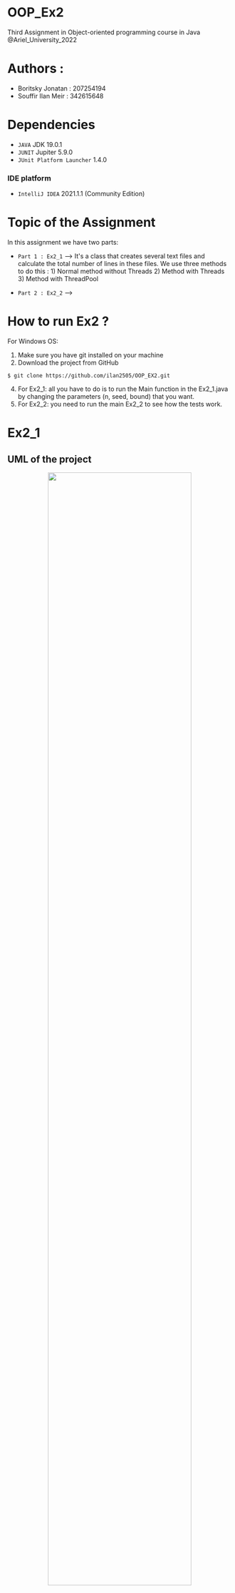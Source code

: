 # OOP_Ex2
Third Assignment in Object-oriented programming course in Java @Ariel_University_2022

# Authors :
* Boritsky Jonatan : 207254194
* Souffir Ilan Meir : 342615648

# Dependencies

* ``JAVA`` JDK 19.0.1
* ``JUNIT`` Jupiter 5.9.0
* ``JUnit Platform Launcher`` 1.4.0

### IDE platform
* ``IntelliJ IDEA`` 2021.1.1 (Community Edition)

# Topic of the Assignment 
In this assignment we have two parts:
* ```Part 1 : Ex2_1``` -->  It's a class that creates several text files and calculate the total number of lines in these files. We use three methods to do this : 1) Normal method without Threads  2) Method with Threads  3) Method with ThreadPool 

* ```Part 2 : Ex2_2``` -->

# How to run Ex2 ?
For Windows OS:  
1. Make sure you have git installed on your machine
2. Download the project from GitHub
```
$ git clone https://github.com/ilan2505/OOP_EX2.git
```
4. For Ex2_1: all you have to do is to run the Main function in the Ex2_1.java by changing the parameters (n, seed, bound) that you want.
5. For Ex2_2: you need to run the main Ex2_2 to see how the tests work.

# Ex2_1 
## UML of the project 
<p align="center">
  <img align="center" width=80% src = "https://user-images.githubusercontent.com/55143087/210436830-59020281-6a61-4902-8bca-98aa585104f9.png"/>
</p>

## Ex2_1 contains 4 classes :
### Ex2_1.java
This class creates several text files and calculate the total number of lines in these files with methods using nothing, threads and threadPool.<br>
Explanation of each methods :
* createTextFiles(int n, int seed, int bound) --> This method creates n text files on disk and returns an array of the file names. In each line we write a sentence : "Hello World".
* getNumOfLines(String[] fileNames) --> Gives the total number of lines in these files. This method doesn't use any thread.
* getNumOfLinesThreads(String[] fileNames) --> Gives the total number of lines in these files using Threads.
* getNumOfLinesThreadPool(String[] fileNames) --> Gives the total number of lines in these files using ThreadPool.

### functions.java
This class contains helps functions that we use in our Ex2_1.java class.<br>
Explanation of each methods :
* count_lines(String file_name) --> Opens a file and counts the lines inside the file.
* create_files(int num_file) --> Creates a new file with the name "file_X".
* write_files(String file_name, int num_lines) --> Writes "Hello World" in each line of the file.

### FileLineCounter.java
This class extends Thread that we need to use threads in our function number 3 "getNumOfLinesThreads(String[] fileNames)". <br>
Objects of this class :
* fileName --> Name of the file.
* numOfLines --> Number of lines.<br><br>
Explanation of each methods :
* FileLineCounter(String fileName) --> Constructor.
* run() --> Run method for the third function with threads.
* getNumOfLines() --> Gives the num of lines into threads.

### FileLineCounterCallable.java
This class is an implement of Callable that we need to use ThreadPool in our function number 4 "getNumOfLinesThreadPool(String[] fileNames)".<br>
Objects of this class :
* fileName --> Name of the file.
* numOfLines --> Number of lines.<br><br>
Explanation of each methods :
* FileLineCounterCallable(String fileName) --> Constructor.
* call() --> Call method for the forth function with ThreadPool.

## Results for our 3 functions 
### For n=100, seed=42, bound=999 :
```
[Normal Example]
Number of lines : 54096
Time : 93 ms

[Example using Threads]
Number of lines : 54096
Time : 80 ms

[Example using Threads Pool]
Number of lines : 54096
Time : 78 ms
```
### For n=1 000, seed=42, bound=9 999 :
```
[Normal Example]
Number of lines : 4945060
Time : 1157 ms

[Example using Threads]
Number of lines : 4945060
Time : 621 ms

[Example using Threads Pool]
Number of lines : 4945060
Time : 591 ms
```
### For n=1 000, seed=42, bound=99 999 :
```
[Normal Example]
Number of lines : 49029445
Time : 3674 ms

[Example using Threads]
Number of lines : 49029445
Time : 1892 ms

[Example using Threads Pool]
Number of lines : 49029445
Time : 1818 ms
```
### For n=10 000, seed=42, bound=99 999 :
```
[Normal Example]
Number of lines : 498839180
Time : 49523 ms

[Example using Threads]
Number of lines : 498839180
Time : 24363 ms

[Example using Threads Pool]
Number of lines : 498839180
Time : 23994 ms
```
### Explanation of the results we saw before :
We can conclude two important things: 
* the first is that the first method without using thread or thread pool is much slower than the other two methods. 
* the second is that for the other two methods (thread and threadPool) they are roughly equal with a slight advantage for threadPool which is a tiny bit faster. <br><br>

The reason is simple, it's just that thread and threadPool methods can perform several tasks at the same time unlike the first method which does one by one.
We can also see that the more files we have with more and more lines, the more the 3 methods will take longer to give the total number of lines in all the files. Conclusion always use Thread or ThreadPool depending on what you need to do in parallel !






# Ex2_2 

## UML of the project 
<p align="center">
  <img align="center" width=80% src = "https://user-images.githubusercontent.com/55143087/211622709-24cfe4b2-bd31-4c6b-a877-756f06694672.png"/>
</p>

## Ex2_2 contains 6 classes :
### CustomExecutor.java
### Ex2_2.java
### FutureTaskAdapter.java
### FutureTaskComparator.java
### Task.java
### TaskType.java

##  Description of the design and development considerations and provide techniques/patterns that we employed :

## Difficulties we have encountered and how we handled them :

## how the proposed design contributed to enhance the flexibility, performance, and maintainability of our code ?








